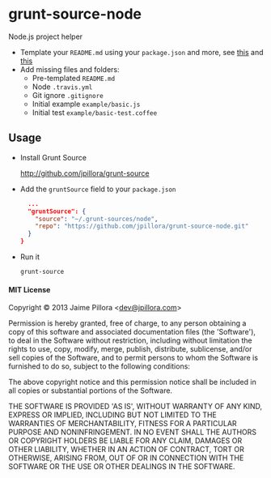 # grunt-source-node

Node.js project helper

* Template your `README.md` using your `package.json` and more, see [this](https://raw.github.com/jpillora/grunt-source-node/master/defaults/README.md) and [this](https://raw.github.com/jpillora/flatify/master/README.md)
* Add missing files and folders:
  * Pre-templated `README.md`
  * Node `.travis.yml`
  * Git ignore `.gitignore`
  * Initial example `example/basic.js`
  * Initial test `example/basic-test.coffee`

## Usage

* Install Grunt Source

  http://github.com/jpillora/grunt-source

* Add the `gruntSource` field to your `package.json`

  ``` json
    ...
    "gruntSource": {
      "source": "~/.grunt-sources/node",
      "repo": "https://github.com/jpillora/grunt-source-node.git"
    }
  }
  ```

* Run it

  ```
  grunt-source
  ```

#### MIT License

Copyright &copy; 2013 Jaime Pillora &lt;dev@jpillora.com&gt;

Permission is hereby granted, free of charge, to any person obtaining
a copy of this software and associated documentation files (the
'Software'), to deal in the Software without restriction, including
without limitation the rights to use, copy, modify, merge, publish,
distribute, sublicense, and/or sell copies of the Software, and to
permit persons to whom the Software is furnished to do so, subject to
the following conditions:

The above copyright notice and this permission notice shall be
included in all copies or substantial portions of the Software.

THE SOFTWARE IS PROVIDED 'AS IS', WITHOUT WARRANTY OF ANY KIND,
EXPRESS OR IMPLIED, INCLUDING BUT NOT LIMITED TO THE WARRANTIES OF
MERCHANTABILITY, FITNESS FOR A PARTICULAR PURPOSE AND NONINFRINGEMENT.
IN NO EVENT SHALL THE AUTHORS OR COPYRIGHT HOLDERS BE LIABLE FOR ANY
CLAIM, DAMAGES OR OTHER LIABILITY, WHETHER IN AN ACTION OF CONTRACT,
TORT OR OTHERWISE, ARISING FROM, OUT OF OR IN CONNECTION WITH THE
SOFTWARE OR THE USE OR OTHER DEALINGS IN THE SOFTWARE.
